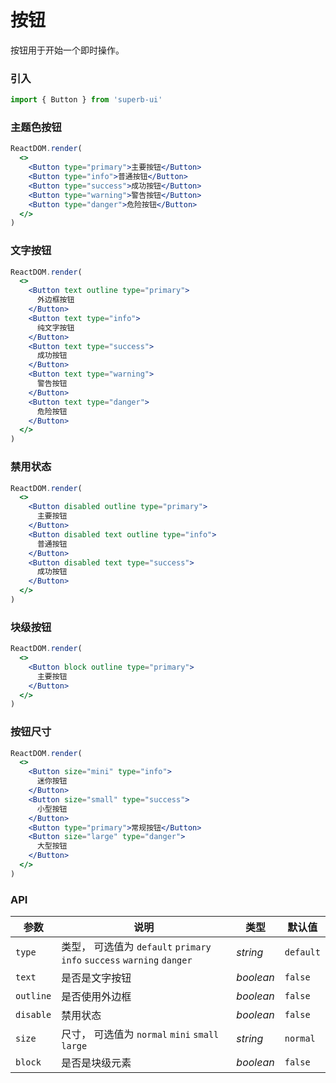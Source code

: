 # 按钮

按钮用于开始一个即时操作。

### 引入

```jsx
import { Button } from 'superb-ui'
```

### 主题色按钮

```jsx
ReactDOM.render(
  <>
    <Button type="primary">主要按钮</Button>
    <Button type="info">普通按钮</Button>
    <Button type="success">成功按钮</Button>
    <Button type="warning">警告按钮</Button>
    <Button type="danger">危险按钮</Button>
  </>
)
```

### 文字按钮

```jsx
ReactDOM.render(
  <>
    <Button text outline type="primary">
      外边框按钮
    </Button>
    <Button text type="info">
      纯文字按钮
    </Button>
    <Button text type="success">
      成功按钮
    </Button>
    <Button text type="warning">
      警告按钮
    </Button>
    <Button text type="danger">
      危险按钮
    </Button>
  </>
)
```

### 禁用状态

```jsx
ReactDOM.render(
  <>
    <Button disabled outline type="primary">
      主要按钮
    </Button>
    <Button disabled text outline type="info">
      普通按钮
    </Button>
    <Button disabled text type="success">
      成功按钮
    </Button>
  </>
)
```

### 块级按钮

```jsx
ReactDOM.render(
  <>
    <Button block outline type="primary">
      主要按钮
    </Button>
  </>
)
```

### 按钮尺寸

```jsx
ReactDOM.render(
  <>
    <Button size="mini" type="info">
      迷你按钮
    </Button>
    <Button size="small" type="success">
      小型按钮
    </Button>
    <Button type="primary">常规按钮</Button>
    <Button size="large" type="danger">
      大型按钮
    </Button>
  </>
)
```

### API

| 参数      | 说明                                                                    | 类型      | 默认值    |
| --------- | ----------------------------------------------------------------------- | --------- | --------- |
| `type`    | 类型， 可选值为 `default` `primary` `info` `success` `warning` `danger` | _string_  | `default` |
| `text`    | 是否是文字按钮                                                          | _boolean_ | `false`   |
| `outline` | 是否使用外边框                                                          | _boolean_ | `false`   |
| `disable` | 禁用状态                                                                | _boolean_ | `false`   |
| `size`    | 尺寸， 可选值为 `normal` `mini` `small` `large`                         | _string_  | `normal`  |
| `block`   | 是否是块级元素                                                          | _boolean_ | `false`   |
